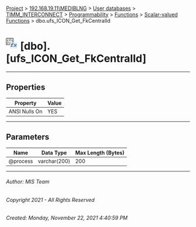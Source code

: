 #### 

[Project](../../../../../../index.md) > [192.168.19.11\\MEDIBLNG](../../../../../index.md) > [User databases](../../../../index.md) > [TIMM_INTERCONNECT](../../../index.md) > [Programmability](../../index.md) > [Functions](../index.md) > [Scalar-valued Functions](Scalar-valued_Functions.md) > dbo.ufs_ICON_Get_FkCentralId

# ![Scalar-valued Functions](../../../../../../Images/Function_Scalar32.png) [dbo].[ufs_ICON_Get_FkCentralId]

---

## <a name="#properties"></a>Properties

| Property | Value |
|---|---|
| ANSI Nulls On | YES |


---

## <a name="#parameters"></a>Parameters

| Name | Data Type | Max Length (Bytes) |
|---|---|---|
| @process | varchar(200) | 200 |


---

###### Author:  MIS Team

###### Copyright 2021 - All Rights Reserved

###### Created: Monday, November 22, 2021 4:40:59 PM

